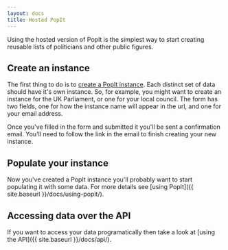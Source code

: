 ```yaml
---
layout: docs
title: Hosted PopIt
---
```


Using the hosted version of PopIt is the simplest way to start creating reusable lists of politicians and other public figures.

## Create an instance

The first thing to do is to [create a PopIt instance](http://popit.mysociety.org/instances/new). Each distinct set of data should have it's own instance. So, for example, you might want to create an instance for the UK Parliament, or one for your local council. The form has two fields, one for how the instance name will appear in the url, and one for your email address.

Once you've filled in the form and submitted it you'll be sent a confirmation email. You'll need to follow the link in the email to finish creating your new instance.

## Populate your instance

Now you've created a PopIt instance you'll probably want to start populating it with some data. For more details see [using PopIt]({{ site.baseurl }}/docs/using-popit/).

## Accessing data over the API

If you want to access your data programatically then take a look at [using the API]({{ site.baseurl }}/docs/api/).
